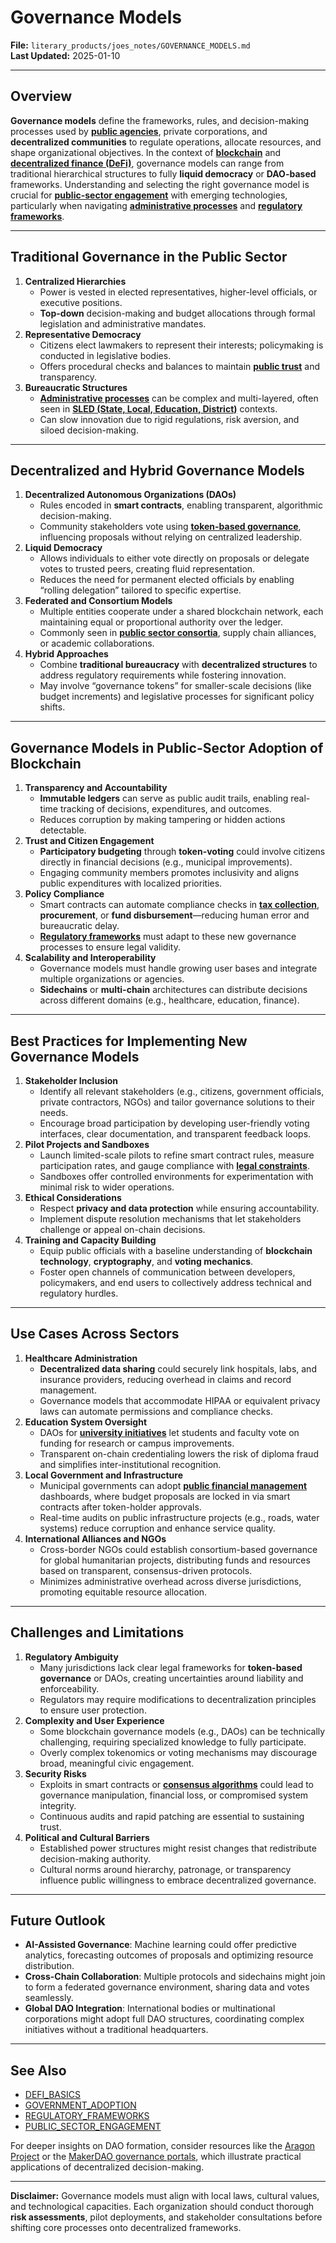 # Governance Models

**File:** `literary_products/joes_notes/GOVERNANCE_MODELS.md`\
**Last Updated:** 2025-01-10

***

## Overview

**Governance models** define the frameworks, rules, and decision-making processes used by [**public agencies**](../MISC/PUBLIC_AGENCIES.md), private corporations, and **decentralized communities** to regulate operations, allocate resources, and shape organizational objectives. In the context of [**blockchain**](../MISC/BITCOIN_BASICS.md) and [**decentralized finance (DeFi)**](../../joes_notes/DEFI_BASICS.md), governance models can range from traditional hierarchical structures to fully **liquid democracy** or **DAO-based** frameworks. Understanding and selecting the right governance model is crucial for [**public-sector engagement**](../MISC/PUBLIC_SECTOR_ENGAGEMENT.md) with emerging technologies, particularly when navigating [**administrative processes**](../MISC/ADMINISTRATIVE_PROCESSES.md) and [**regulatory frameworks**](../MISC/REGULATORY_FRAMEWORKS.md).

***

## Traditional Governance in the Public Sector

1. **Centralized Hierarchies**
   * Power is vested in elected representatives, higher-level officials, or executive positions.
   * **Top-down** decision-making and budget allocations through formal legislation and administrative mandates.
2. **Representative Democracy**
   * Citizens elect lawmakers to represent their interests; policymaking is conducted in legislative bodies.
   * Offers procedural checks and balances to maintain [**public trust**](../MISC/PUBLIC_TRUST.md) and transparency.
3. **Bureaucratic Structures**
   * [**Administrative processes**](../MISC/ADMINISTRATIVE_PROCESSES.md) can be complex and multi-layered, often seen in [**SLED (State, Local, Education, District)**](../MISC/SLED_VERTICES.md) contexts.
   * Can slow innovation due to rigid regulations, risk aversion, and siloed decision-making.

***

## Decentralized and Hybrid Governance Models

1. **Decentralized Autonomous Organizations (DAOs)**
   * Rules encoded in **smart contracts**, enabling transparent, algorithmic decision-making.
   * Community stakeholders vote using [**token-based governance**](../CRYPTO/CRYPTOCURRENCIES.md), influencing proposals without relying on centralized leadership.
2. **Liquid Democracy**
   * Allows individuals to either vote directly on proposals or delegate votes to trusted peers, creating fluid representation.
   * Reduces the need for permanent elected officials by enabling “rolling delegation” tailored to specific expertise.
3. **Federated and Consortium Models**
   * Multiple entities cooperate under a shared blockchain network, each maintaining equal or proportional authority over the ledger.
   * Commonly seen in [**public sector consortia**](../STRATEGY/INNOVATIONS_IN_PUBLIC_SECTOR.md), supply chain alliances, or academic collaborations.
4. **Hybrid Approaches**
   * Combine **traditional bureaucracy** with **decentralized structures** to address regulatory requirements while fostering innovation.
   * May involve “governance tokens” for smaller-scale decisions (like budget increments) and legislative processes for significant policy shifts.

***

## Governance Models in Public-Sector Adoption of Blockchain

1. **Transparency and Accountability**
   * **Immutable ledgers** can serve as public audit trails, enabling real-time tracking of decisions, expenditures, and outcomes.
   * Reduces corruption by making tampering or hidden actions detectable.
2. **Trust and Citizen Engagement**
   * **Participatory budgeting** through **token-voting** could involve citizens directly in financial decisions (e.g., municipal improvements).
   * Engaging community members promotes inclusivity and aligns public expenditures with localized priorities.
3. **Policy Compliance**
   * Smart contracts can automate compliance checks in [**tax collection**](../MISC/ADMINISTRATIVE_PROCESSES.md#tax-collection-reform), **procurement**, or **fund disbursement**—reducing human error and bureaucratic delay.
   * [**Regulatory frameworks**](../MISC/REGULATORY_FRAMEWORKS.md) must adapt to these new governance processes to ensure legal validity.
4. **Scalability and Interoperability**
   * Governance models must handle growing user bases and integrate multiple organizations or agencies.
   * **Sidechains** or **multi-chain** architectures can distribute decisions across different domains (e.g., healthcare, education, finance).

***

## Best Practices for Implementing New Governance Models

1. **Stakeholder Inclusion**
   * Identify all relevant stakeholders (e.g., citizens, government officials, private contractors, NGOs) and tailor governance solutions to their needs.
   * Encourage broad participation by developing user-friendly voting interfaces, clear documentation, and transparent feedback loops.
2. **Pilot Projects and Sandboxes**
   * Launch limited-scale pilots to refine smart contract rules, measure participation rates, and gauge compliance with [**legal constraints**](../../joes_notes/BLOCKCHAIN_REGULATIONS.md).
   * Sandboxes offer controlled environments for experimentation with minimal risk to wider operations.
3. **Ethical Considerations**
   * Respect **privacy and data protection** while ensuring accountability.
   * Implement dispute resolution mechanisms that let stakeholders challenge or appeal on-chain decisions.
4. **Training and Capacity Building**
   * Equip public officials with a baseline understanding of **blockchain technology**, **cryptography**, and **voting mechanics**.
   * Foster open channels of communication between developers, policymakers, and end users to collectively address technical and regulatory hurdles.

***

## Use Cases Across Sectors

1. **Healthcare Administration**
   * **Decentralized data sharing** could securely link hospitals, labs, and insurance providers, reducing overhead in claims and record management.
   * Governance models that accommodate HIPAA or equivalent privacy laws can automate permissions and compliance checks.
2. **Education System Oversight**
   * DAOs for [**university initiatives**](../MISC/UNIVERSITY_INITIATIVES.md) let students and faculty vote on funding for research or campus improvements.
   * Transparent on-chain credentialing lowers the risk of diploma fraud and simplifies inter-institutional recognition.
3. **Local Government and Infrastructure**
   * Municipal governments can adopt [**public financial management**](../STRATEGY/FINANCIAL_SYSTEMS.md) dashboards, where budget proposals are locked in via smart contracts after token-holder approvals.
   * Real-time audits on public infrastructure projects (e.g., roads, water systems) reduce corruption and enhance service quality.
4. **International Alliances and NGOs**
   * Cross-border NGOs could establish consortium-based governance for global humanitarian projects, distributing funds and resources based on transparent, consensus-driven protocols.
   * Minimizes administrative overhead across diverse jurisdictions, promoting equitable resource allocation.

***

## Challenges and Limitations

1. **Regulatory Ambiguity**
   * Many jurisdictions lack clear legal frameworks for **token-based governance** or DAOs, creating uncertainties around liability and enforceability.
   * Regulators may require modifications to decentralization principles to ensure user protection.
2. **Complexity and User Experience**
   * Some blockchain governance models (e.g., DAOs) can be technically challenging, requiring specialized knowledge to fully participate.
   * Overly complex tokenomics or voting mechanisms may discourage broad, meaningful civic engagement.
3. **Security Risks**
   * Exploits in smart contracts or [**consensus algorithms**](../CRYPTO/CRYPTOGRAPHY_BASICS.md) could lead to governance manipulation, financial loss, or compromised system integrity.
   * Continuous audits and rapid patching are essential to sustaining trust.
4. **Political and Cultural Barriers**
   * Established power structures might resist changes that redistribute decision-making authority.
   * Cultural norms around hierarchy, patronage, or transparency influence public willingness to embrace decentralized governance.

***

## Future Outlook

* **AI-Assisted Governance**: Machine learning could offer predictive analytics, forecasting outcomes of proposals and optimizing resource distribution.
* **Cross-Chain Collaboration**: Multiple protocols and sidechains might join to form a federated governance environment, sharing data and votes seamlessly.
* **Global DAO Integration**: International bodies or multinational corporations might adopt full DAO structures, coordinating complex initiatives without a traditional headquarters.

***

## See Also

* [DEFI\_BASICS](../../joes_notes/DEFI_BASICS.md)
* [GOVERNMENT\_ADOPTION](../MISC/GOVERNMENT_ADOPTION.md)
* [REGULATORY\_FRAMEWORKS](../MISC/REGULATORY_FRAMEWORKS.md)
* [PUBLIC\_SECTOR\_ENGAGEMENT](../MISC/PUBLIC_SECTOR_ENGAGEMENT.md)

For deeper insights on DAO formation, consider resources like the [Aragon Project](https://aragon.org/) or the [MakerDAO governance portals](https://makerdao.com/en/governance/), which illustrate practical applications of decentralized decision-making.

***

**Disclaimer:** Governance models must align with local laws, cultural values, and technological capacities. Each organization should conduct thorough **risk assessments**, pilot deployments, and stakeholder consultations before shifting core processes onto decentralized frameworks.
